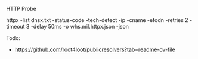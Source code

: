 HTTP Probe

httpx -list dnsx.txt -status-code -tech-detect -ip -cname -efqdn -retries 2 -timeout 3 -delay 50ms -o whs.mil.httpx.json -json


Todo:
- https://github.com/root4loot/publicresolvers?tab=readme-ov-file